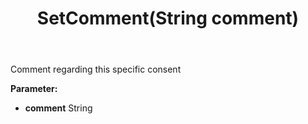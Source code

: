 ﻿---
uid: crmscript_ref_NSConsentPerson_SetComment
title: SetComment(String comment)
intellisense: NSConsentPerson.SetComment
keywords: NSConsentPerson, GetComment
so.topic: reference
---

Comment regarding this specific consent

**Parameter:** 
 - **comment** String

